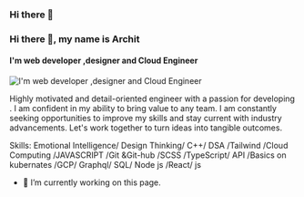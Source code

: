 ### Hi there 👋

### Hi there 👋, my name is Archit
#### I'm  web developer ,designer  and Cloud Engineer
![I'm  web developer ,designer  and Cloud Engineer](https://www.linkedin.com/in/archityadav24092002/overlay/background-image/)

Highly motivated and detail-oriented engineer with a passion for developing . I am confident in my
ability to bring value to any team. I am constantly seeking opportunities to improve my skills and stay
current with industry advancements. Let's work together to turn ideas into tangible outcomes.

Skills:  Emotional Intelligence/ Design Thinking/ C++/ DSA /Tailwind /Cloud Computing /JAVASCRIPT /Git &Git-hub /SCSS /TypeScript/ API /Basics on kubernates /GCP/ Graphql/ SQL/ Node js /React/ js

- 🔭 I’m currently working on this page. 






<!--
**archit7820/archit7820** is a ✨ _special_ ✨ repository because its `README.md` (this file) appears on your GitHub profile.

Here are some ideas to get you started:

- 🔭 I’m currently working on ...
- 🌱 I’m currently learning ...
- 👯 I’m looking to collaborate on ...
- 🤔 I’m looking for help with ...
- 💬 Ask me about ...
- 📫 How to reach me: ...
- 😄 Pronouns: ...
- ⚡ Fun fact: ...
-->
